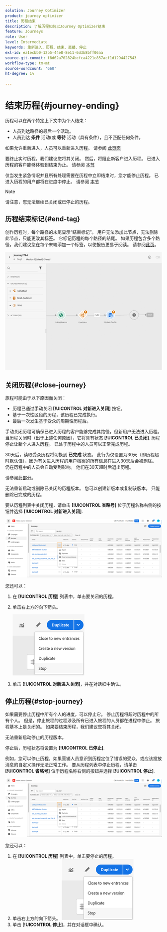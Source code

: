 ```yaml
---
solution: Journey Optimizer
product: journey optimizer
title: 历程结束
description: 了解历程如何以Journey Optimizer结束
feature: Journeys
role: User
level: Intermediate
keywords: 重新进入、历程、结束、直播、停止
exl-id: ea1ecbb0-12b5-44e8-8e11-6d3b8bff06aa
source-git-commit: f8d62a702824bcfca4221c857acf1d1294427543
workflow-type: tm+mt
source-wordcount: '660'
ht-degree: 1%

---
```


# 结束历程{#journey-ending}

历程可以在两个特定上下文中为个人结束：

* 人员到达路径的最后一个活动。
* 人员到达 **条件** 活动(或 **等待** 活动（具有条件），且不匹配任何条件。

如果允许重新进入，人员可以重新进入历程。 请参阅 [此页面](../building-journeys/journey-gs.md#change-properties)

要终止实时历程，我们建议您将其关闭。 然后，将阻止新客户进入历程。 已进入历程的客户能够体验到结束为止。 请参阅 [本节](../building-journeys/journey.md#close-journey)

仅当发生紧急情况并且所有处理需要在历程中立即结束时，您才能停止历程。 已进入历程的用户都将在进度中停止。 请参阅 [本节](../building-journeys/journey.md#stop-journey)

>[!NOTE]
>
>请注意，您无法继续已关闭或已停止的历程。

## 历程结束标记{#end-tag}

创作历程时，每个路径的末尾显示“结束标记”。 用户无法添加此节点，无法删除此节点，只能更改其标签。 它标记历程的每个路径的结尾。 如果历程包含多个路径，我们建议您在每个末端添加一个标签，以使报告更易于阅读。 请参阅[此页](../reports/live-report.md)。

![](assets/journey-end.png)

<!--

### End activity{#journey-end-activity}

The **[!UICONTROL End]** activity allows you to mark the end of each path of the journey. It is not mandatory but recommended for visual clarity. See [this page](../building-journeys/end-activity.md)

![](assets/journey54.png)

-->

## 关闭历程{#close-journey}

旅程可能由于以下原因而关闭：

* 历程已通过手动关闭 **[!UICONTROL 对新进入关闭]** 按钮。
* 基于一次性区段的历程，该历程已完成执行。
* 最后一次发生基于受众的周期性历程后。

手动关闭历程可确保已进入历程的客户能够完成其路径，但新用户无法进入历程。 当历程关闭时（出于上述任何原因），它将具有状态 **[!UICONTROL 已关闭]**. 历程停止让新个人进入历程。 已处于历程中的人员可以正常完成历程。

30天后，读取受众历程将切换到 **已完成** 状态。 此行为仅设置为30天（即历程超时默认值），因为有关进入历程的用户档案的所有信息在进入30天后会被删除。 仍在历程中的人员会自动受到影响。 他们在30天超时后退出历程。

请参阅此[部分](../building-journeys/journey-gs.md#global_timeout)。

无法重新启动或删除已关闭的历程版本。 您可以创建新版本或复制该版本。 只能删除已完成的历程。

要从历程列表中关闭历程，请单击 **[!UICONTROL 省略号]** 位于历程名称右侧的按钮并选择 **[!UICONTROL 对新进入关闭]**.

![](assets/journey-finish-quick-action.png)

您还可以：

1. 在 **[!UICONTROL 历程]** 列表中，单击要关闭的历程。
1. 单击右上方的向下箭头。

   ![](assets/finish_drop_down_list.png)

1. 单击 **[!UICONTROL 对新进入关闭]**，并在对话框中确认。

## 停止历程{#stop-journey}

如果需要停止历程中所有个人的进度，可以停止它。 停止历程将超时历程中的所有个人。 但是，停止旅程的过程涉及所有已进入旅程的人员都在进程中停止。 旅程基本上是关闭的。 如果要结束历程，我们建议您将其关闭。

无法重新启动停止的历程版本。

停止后，历程状态将设置为 **[!UICONTROL 已停止]**.

例如，您可以停止历程，如果营销人员意识到历程定位了错误的受众，或应该投放消息的自定义操作无法正常工作。 要从历程列表中停止历程，请单击 **[!UICONTROL 省略号]** 位于历程名称右侧的按钮并选择 **[!UICONTROL 停止]**.

![](assets/journey-finish-quick-action.png)

您还可以：

1. 在 **[!UICONTROL 历程]** 列表中，单击要停止的历程。
1. 单击右上方的向下箭头。
   ![](assets/finish_drop_down_list.png)
1. 单击 **[!UICONTROL 停止]**，并在对话框中确认。
